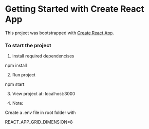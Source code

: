 # Getting Started with Create React App

This project was bootstrapped with [Create React App](https://github.com/facebook/create-react-app).

### To start the project

1. Install required dependencises

npm install

2. Run project

npm start

3. View project at: localhost:3000

4. Note:

Create a .env file in root folder with

REACT_APP_GRID_DIMENSION=8
